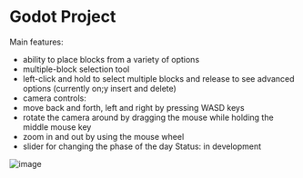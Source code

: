 # Godot Project

Main features:
- ability to place blocks from a variety of options
- multiple-block selection tool
 - left-click and hold to select multiple blocks and release to see advanced options (currently on;y insert and delete)
- camera controls:
 - move back and forth, left and right by pressing WASD keys
 - rotate the camera around by dragging the mouse while holding the middle mouse key
 - zoom in and out by using the mouse wheel
- slider for changing the phase of the day
Status: in development

![image](https://github.com/GhisaIonela/Godot-Project/assets/92519873/a5965f8e-08de-4169-bd6e-bbb326979748)
